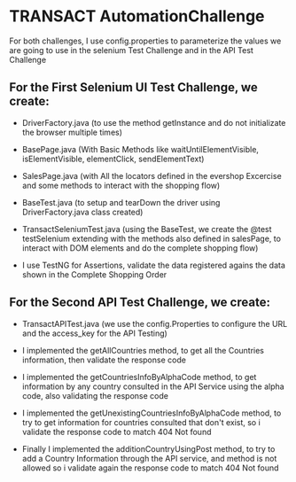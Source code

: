 # TRANSACT AutomationChallenge

For both challenges, I use config.properties to parameterize the values we are going to use in the selenium Test Challenge and in the API Test Challenge

## For the First Selenium UI Test Challenge, we create:  

- DriverFactory.java (to use the method getInstance and do not initializate the browser multiple times)  

- BasePage.java (With Basic Methods like waitUntilElementVisible, isElementVisible, elementClick, sendElementText)  

- SalesPage.java (with All the locators defined in the evershop Excercise and some methods to interact with the shopping flow)

- BaseTest.java (to setup and tearDown the driver using DriverFactory.java class created)

- TransactSeleniumTest.java (using the BaseTest, we create the @test testSelenium extending with the methods also defined in salesPage, to interact with DOM elements and do the complete shopping flow)

- I use TestNG for Assertions, validate the data registered agains the data shown in the Complete Shopping Order


## For the Second API Test Challenge, we create:

- TransactAPITest.java (we use the config.Properties to configure the URL and the access_key for the API Testing)

- I implemented the getAllCountries method, to get all the Countries information, then validate the response code
- I implemented the getCountriesInfoByAlphaCode method, to get information by any country consulted in the API Service using the alpha code, also validating the response code
- I implemented the getUnexistingCountriesInfoByAlphaCode method, to try to get information for countries consulted that don't exist, so i validate the response code to match 404 Not found
- Finally I implemented the additionCountryUsingPost method, to try to add a Country Information through the API service, and method is not allowed so i validate again the response code to match 404 Not found 
